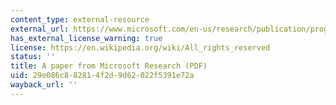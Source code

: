 ```yaml
---
content_type: external-resource
external_url: https://www.microsoft.com/en-us/research/publication/progressive-authentication-deciding-authenticate-mobile-phones/
has_external_license_warning: true
license: https://en.wikipedia.org/wiki/All_rights_reserved
status: ''
title: A paper from Microsoft Research (PDF)
uid: 29e086c8-8281-4f2d-9d62-022f5391e72a
wayback_url: ''
---
```

